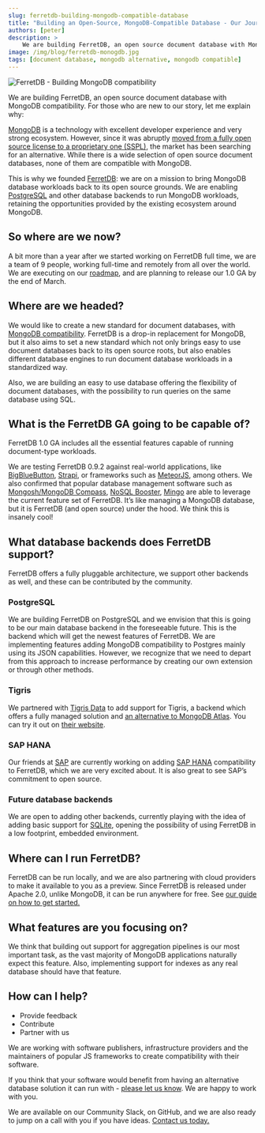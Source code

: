 ```yaml
---
slug: ferretdb-building-mongodb-compatible-database
title: "Building an Open-Source, MongoDB-Compatible Database - Our Journey to 1.0 and Beyond"
authors: [peter]
description: >
    We are building FerretDB, an open source document database with MongoDB compatibility - and this is why
image: /img/blog/ferretdb-monogdb.jpg
tags: [document database, mongodb alternative, mongodb compatible]
---
```


![FerretDB - Building MongoDB compatibility](/img/blog/ferretdb-monogdb.jpg)

We are building FerretDB, an open source document database with MongoDB compatibility.
For those who are new to our story, let me explain why:

<!--truncate-->

[MongoDB](https://www.mongodb.com/) is a technology with excellent developer experience and very strong ecosystem.
However, since it was abruptly [moved from a fully open source license to a proprietary one (SSPL)](https://blog.ferretdb.io/open-source-is-in-danger/), the market has been searching for an alternative.
While there is a wide selection of open source document databases, none of them are compatible with MongoDB.

This is why we founded [FerretDB](https://www.ferretdb.io/): we are on a mission to bring MongoDB database workloads back to its open source grounds.
We are enabling [PostgreSQL](https://www.postgresql.org/) and other database backends to run MongoDB workloads, retaining the opportunities provided by the existing ecosystem around MongoDB.

## So where are we now?

A bit more than a year after we started working on FerretDB full time, we are a team of 9 people, working full-time and remotely from all over the world.
We are executing on our [roadmap](https://github.com/orgs/FerretDB/projects/2), and are planning to release our 1.0 GA by the end of March.

## Where are we headed?

We would like to create a new standard for document databases, with [MongoDB compatibility](https://blog.ferretdb.io/mongodb-compatibility-whats-really-important/).
FerretDB is a drop-in replacement for MongoDB, but it also aims to set a new standard which not only brings easy to use document databases back to its open source roots, but also enables different database engines to run document database workloads in a standardized way.

Also, we are building an easy to use database offering the flexibility of document databases, with the possibility to run queries on the same database using SQL.

## What is the FerretDB GA going to be capable of?

FerretDB 1.0 GA includes all the essential features capable of running document-type workloads.

We are testing FerretDB 0.9.2 against real-world applications, like [BigBlueButton](https://bigbluebutton.org/), [Strapi](https://strapi.io/), or frameworks such as [MeteorJS](https://www.meteor.com/), among others.
We also confirmed that popular database management software such as [Mongosh/MongoDB Compass](https://www.mongodb.com/docs/compass/current/embedded-shell/), [NoSQL Booster](https://nosqlbooster.com/downloads), [Mingo](https://mingo.io/) are able to leverage the current feature set of FerretDB.
It’s like managing a MongoDB database, but it is FerretDB (and open source) under the hood.
We think this is insanely cool!

## What database backends does FerretDB support?

FerretDB offers a fully pluggable architecture, we support other backends as well, and these can be contributed by the community.

### PostgreSQL

We are building FerretDB on PostgreSQL and we envision that this is going to be our main database backend in the foreseeable future.
This is the backend which will get the newest features of FerretDB.
We are implementing features adding MongoDB compatibility to Postgres mainly using its JSON capabilities.
However, we recognize that we need to depart from this approach to increase performance by creating our own extension or through other methods.

### Tigris

We partnered with [Tigris Data](https://www.tigrisdata.com/) to add support for Tigris, a backend which offers a fully managed solution and [an alternative to MongoDB Atlas](https://blog.ferretdb.io/how-to-keep-control-of-your-infra-using-ferretdb-and-tigris/).
You can try it out on [their website](https://www.tigrisdata.com/).

### SAP HANA

Our friends at [SAP](https://www.sap.com/index.html) are currently working on adding [SAP HANA](https://www.sap.com/products/technology-platform/hana.html) compatibility to FerretDB, which we are very excited about.
It is also great to see SAP’s commitment to open source.

### Future database backends

We are open to adding other backends, currently playing with the idea of adding basic support for [SQLite](https://www.sqlite.org/), opening the possibility of using FerretDB in a low footprint, embedded environment.

## Where can I run FerretDB?

FerretDB can be run locally, and we are also partnering with cloud providers to make it available to you as a preview.
Since FerretDB is released under Apache 2.0, unlike MongoDB, it can be run anywhere for free.
See [our guide on how to get started.](https://docs.ferretdb.io/category/quickstart/)

## What features are you focusing on?

We think that building out support for aggregation pipelines is our most important task, as the vast majority of MongoDB applications naturally expect this feature.
Also, implementing support for indexes as any real database should have that feature.

## How can I help?

* Provide feedback
* Contribute
* Partner with us

We are working with software publishers, infrastructure providers and the maintainers of popular JS frameworks to create compatibility with their software.

If you think that your software would benefit from having an alternative database solution it can run with - [please let us know](https://www.ferretdb.io/contact/).
We are happy to work with you.

We are available on our Community Slack, on GitHub, and we are also ready to jump on a call with you if you have ideas.
[Contact us today.](https://docs.ferretdb.io/#community)
